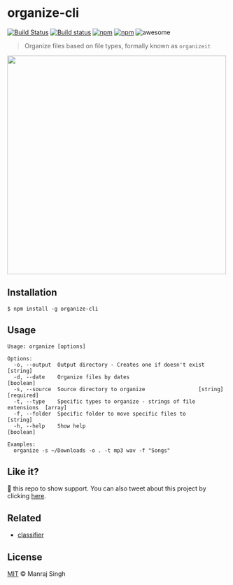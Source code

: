 # organize-cli
[![Build Status](https://travis-ci.org/ManrajGrover/organize-cli.svg?branch=master)](https://travis-ci.org/ManrajGrover/organize-cli) [![Build status](https://ci.appveyor.com/api/projects/status/ynou4s6geylqsmo1?svg=true)](https://ci.appveyor.com/project/ManrajGrover/organize-cli)
 [![npm](https://img.shields.io/npm/v/organize-cli.svg?maxAge=2592000?style=flat-square)](https://www.npmjs.com/package/organize-cli) [![npm](https://img.shields.io/npm/dt/organize-cli.svg?maxAge=2592000?style=flat-square)](https://www.npmjs.com/package/organize-cli) ![awesome](https://img.shields.io/badge/awesome-yes-green.svg)

> Organize files based on file types, formally known as `organizeit`

<img src="https://github.com/ManrajGrover/organize-cli/blob/master/assets/demo.gif" height="500"/>

## Installation

```
$ npm install -g organize-cli
```

## Usage

```
Usage: organize [options]

Options:
  -o, --output  Output directory - Creates one if doesn't exist         [string]
  -d, --date    Organize files by dates                                [boolean]
  -s, --source  Source directory to organize                 [string] [required]
  -t, --type    Specific types to organize - strings of file extensions  [array]
  -f, --folder  Specific folder to move specific files to               [string]
  -h, --help    Show help                                              [boolean]

Examples:
  organize -s ~/Downloads -o . -t mp3 wav -f "Songs"
```

## Like it?

:star2: this repo to show support. You can also tweet about this project by clicking [here](https://twitter.com/intent/tweet?url=https%3A%2F%2Fgithub.com%2FManrajGrover%2Forganize-cli&via=manrajsgrover&text=Checkout%20this%20command%20line%20tool%20for%20organizing%20your%20files%20in%20a%20better%20way%20on%20%23Github&hashtags=cli%2C%20node).

## Related

* [classifier](https://github.com/bhrigu123/classifier)

## License
[MIT](https://github.com/ManrajGrover/organize-cli/blob/master/License.md) © Manraj Singh
